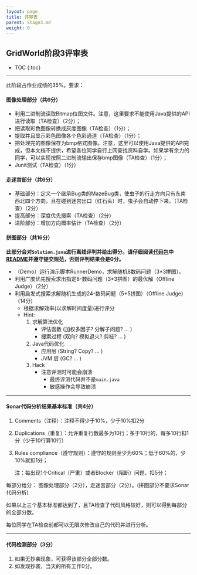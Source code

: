 ```yaml
---
layout: page
title: 评审表
parent: Stage3.md
weight: 0
---
```


## GridWorld阶段3评审表

* TOC
{:toc}


---


此阶段占作业成绩的35%。要求：

#### 图像处理部分（共6分）
 - 利用二进制流读取Bitmap位图文件。注意，这里要求不能使用Java提供的API进行读取（TA检查）（2分）；
 - 把读取彩色图像转换成灰度图像（TA检查）（1分）；
 - 提取并且显示彩色图像各个色彩通道（TA检查）（1分）；
 - 把处理完的图像保存为bmp格式图像。注意，这里可以使用Java提供的API完成，但本文档不提供，希望各位同学自行上网查找资料自学。如果学有余力的同学，可以实现按照二进制流输出保存bmp图像（TA检查）（1分）；
 - Junit测试（TA检查）（1分）


#### 走迷宫部分（共6分）

 - 基础部分：定义一个继承Bug类的MazeBug类，使虫子的行走方向只有东南西北四个方向，且在碰到迷宫出口（红石头）时，虫子会自动停下来。（TA检查）（2分）
 - 提高部分：深度优先搜索（TA检查）（2分）
 - 进阶部分：增加方向概率估计（TA检查）（2分）


#### 拼图部分（共16分）
**此部分会对`Solution.java`进行离线评判并给出得分。请仔细阅读[代码包](./resources/jigsaw_code.zip)中[README](./Task--Code-NPuzzle)并遵守提交规范，否则评判结果会是0分。**
 - （Demo）运行演示脚本RunnerDemo，求解随机8数码问题（3*3拼图）。
 - 利用广度优先搜索求出指定8-数码问题（3*3拼图）的最优解（Offline Judge）（2分）
 - 利用启发式搜索求解随机生成的24-数码问题（5*5拼图）（Offline Judge）（14分）
    - 根据求解效率(以求解时间度量)进行评分
    - Hint:
        1. 求解算法优化
            - 评估函数 (加权多因子? 分解子问题? ... )
            - 搜索过程 (双向? 模拟退火? 剪枝? ... )
        2. Java代码优化
            - 应用层 (String? Copy? ... )
            - JVM 层 (GC? ... )
        3. Hack
            - 注意评测时可能会崩溃
                - 最终评测代码并不是`main.java`
                - 敏感操作会导致崩溃


----------


#### **Sonar**代码分析结果基本标准（共4分）

 1. Comments（注释）：注释不得少于10%，少于10%扣2分
 2. Duplications（重复）：允许重复行数最多为10行；多于10行的，每多10行扣1分（少于10行算10行）
 3. Rules compliance（遵守规则）：遵守的规则至少为60%；低于60%的，少10%就扣1分；

    注：每出现1个Critical（严重）或者Blocker（阻断）问题，扣5分；

每部分给分： 图像处理部分（2分），走迷宫部分（2分）。(拼图部分不要求Sonar代码分析)

如果以上三个基本标准都达到了，且TA检查了代码风格较好，则可以得到每部分的全部分数。

每位同学在TA检查前都可以无限次修改自己的代码并进行分析。


----------


#### **代码检测部分**（3分）

 1. 如果无抄袭现象，可获得该部分全部分数。
 2. 如发现抄袭，当天的所有工作0分。
